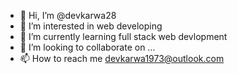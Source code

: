- 👋 Hi, I’m @devkarwa28
- 👀 I’m interested in web developing
- 🌱 I’m currently learning full stack web devlopment
- 💞️ I’m looking to collaborate on ...
- 📫 How to reach me devkarwa1973@outlook.com

<!---
devkarwa28/devkarwa28 is a ✨ special ✨ repository because its `README.md` (this file) appears on your GitHub profile.
You can click the Preview link to take a look at your changes.
--->
